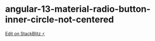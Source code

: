 # angular-13-material-radio-button-inner-circle-not-centered

[Edit on StackBlitz ⚡️](https://stackblitz.com/edit/angular-material-13-starter-x1xj4z-yamfte)